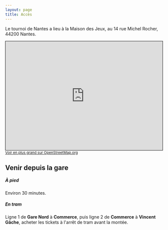 ```yaml
---
layout: page
title: Accès
---
```


Le tournoi de Nantes a lieu à la Maison des Jeux, au 14 rue Michel Rocher, 44200 Nantes.

<iframe width="100%" height="350" frameborder="0" scrolling="no" marginheight="0" marginwidth="0" src="https://www.openstreetmap.org/export/embed.html?bbox=-1.5514969825744631%2C47.205509769879995%2C-1.5481361746788027%2C47.20710053913829&amp;layer=mapnik&amp;marker=47.206305160472375%2C-1.5498165786266327" style="border: 1px solid black"></iframe><br/><small><a href="https://www.openstreetmap.org/?mlat=47.20631&amp;mlon=-1.54982#map=19/47.20631/-1.54982">Voir en plus grand sur OpenStreetMap.org</a></small>

## Venir depuis la gare

##### À pied

Environ 30 minutes.

##### En tram

Ligne 1 de **Gare Nord** à **Commerce**, puis ligne 2 de **Commerce** à **Vincent Gâche**, acheter les tickets à l'arrêt de tram avant la montée.
